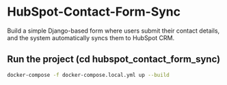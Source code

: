 # HubSpot-Contact-Form-Sync
Build a simple Django-based form where users submit their contact details, and the system automatically syncs them to HubSpot CRM.

## Run the project (cd hubspot_contact_form_sync)

```bash
docker-compose -f docker-compose.local.yml up --build
```

